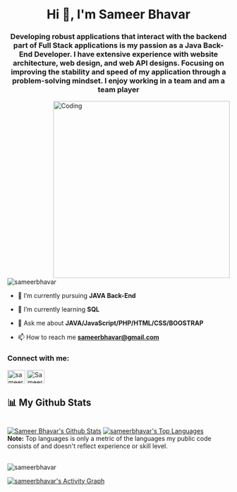 


<h1 align="center">Hi 👋, I'm Sameer Bhavar</h1>
<h3 align="center">
Developing robust applications that interact with the backend part of Full Stack applications is my passion as a Java Back-End Developer. I have extensive experience with website architecture, web design, and web API designs. Focusing on improving the stability and speed of my application through a problem-solving mindset. I enjoy working in a team and am a team player</h3>

<img align="right" alt="Coding" width="400" src="https://lyshtechnology.com/admin/assets/img/animation_images/developer.gif">

<p align="left"> <img src="https://komarev.com/ghpvc/?username=sameerbhavar&label=Profile%20views&color=0e75b6&style=flat" alt="sameerbhavar" /> </p>

- 🔭 I’m currently pursuing **JAVA Back-End**

- 🌱 I’m currently learning **SQL**
 
- 💬 Ask me about **JAVA/JavaScript/PHP/HTML/CSS/BOOSTRAP**

- 📫 How to reach me **sameerbhavar@gmail.com**

<h3 align="left">Connect with me:</h3>
<p align="left">

<a href="https://www.linkedin.com/in/sameer-bhavar-21951121a/" target="blank"><img align="center" src="https://raw.githubusercontent.com/rahuldkjain/github-profile-readme-generator/master/src/images/icons/Social/linked-in-alt.svg" alt="sameer Bhavar" height="30" width="40" /></a>
<a href="https://www.hackerrank.com/sameer_bhavar?hr_r=1" target="blank"><img align="center" src="https://raw.githubusercontent.com/rahuldkjain/github-profile-readme-generator/master/src/images/icons/Social/hackerrank.svg" alt="Sameer Bhavar hackerrank" height="30" width="40" /></a>
</p>




## 📊 My Github Stats
  <br/>
    <a href="https://github.com/sameerbhavar/github-readme-stats"><img alt="Sameer Bhavar's Github Stats" src="https://github-readme-stats.vercel.app/api?username=sameerbhavar&show_icons=true&count_private=true&theme=react&hide_border=true&bg_color=0D1117" /></a>
  <a href="https://github.com/sameerbhavar/github-readme-stats"><img alt="sameerbhavar's Top Languages" src="https://github-readme-stats.vercel.app/api/top-langs/?username=sameerbhavar&langs_count=8&count_private=true&layout=compact&exclude_repo=sameerbhavar.github.io,c3,test,web-Coding,ZaraWeb-Clone&theme=react&hide_border=true&bg_color=0D1117" /></a>
  <br/>
  <b>Note:</b> Top languages is only a metric of the languages my public code consists of and doesn't reflect experience or skill level.

<br/>
<br/>

<p><img align="center" src="https://github-readme-streak-stats.herokuapp.com/?user=sameerbhavar&&theme=tokyonight" alt="sameerbhavar" /></p>



<a href="https://github.com/mohshahrukhkhan/github-readme-activity-graph"><img alt="sameerbhavar's Activity Graph" src="https://activity-graph.herokuapp.com/graph?username=sameerbhavar&bg_color=0D1117&color=5BCDEC&line=5BCDEC&point=FFFFFF&hide_border=true" /></a>
<br/>




